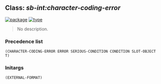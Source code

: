 ## Class: ***sb-int:character-coding-error***
[![package](https://img.shields.io/badge/Package-SB--INT-5f9ea0.svg?style=social&colorA=999999)](../) [![type](https://img.shields.io/badge/Type-Class-5f9ea0.svg?style=social&colorA=999999)](../#class) 

> No description.

### Precedence list
```
(CHARACTER-CODING-ERROR ERROR SERIOUS-CONDITION CONDITION SLOT-OBJECT T)
```
### Initargs
```
(EXTERNAL-FORMAT)
```
